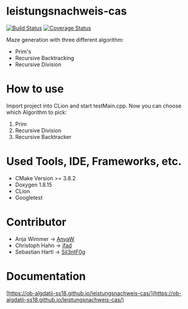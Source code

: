 # leistungsnachweis-cas
[![Build Status](https://travis-ci.org/ob-algdatii-ss18/leistungsnachweis-cas.svg?branch=master)](https://travis-ci.org/ob-algdatii-ss18/leistungsnachweis-cas)
[![Coverage Status](https://coveralls.io/repos/github/ob-algdatii-ss18/leistungsnachweis-cas/badge.svg?branch=master)](https://coveralls.io/github/ob-algdatii-ss18/leistungsnachweis-cas?branch=master)

Maze generation with three different algorithm:
  - Prim's
  - Recursive Backtracking
  - Recursive Division

# How to use

Import project into CLion and start testMain.cpp.
Now you can choose which Algorithm to pick:

  1. Prim
  2. Recursive Division
  3. Recursive Backtracker
  
# Used Tools, IDE, Frameworks, etc.

 - CMake Version >= 3.8.2
 - Doxygen 1.8.15
 - CLion
 - Googletest
 
# Contributor
 - Anja Wimmer -> [AnyaW](https://github.com/AnyaW)
 - Christoph Hahn -> [jfad](https://github.com/jfad)
 - Sebastian Hartl -> [Sil3ntF0g](https://github.com/Sil3ntF0g)

# Documentation
[https://ob-algdatii-ss18.github.io/leistungsnachweis-cas/](https://ob-algdatii-ss18.github.io/leistungsnachweis-cas/)
